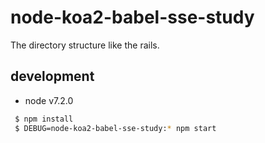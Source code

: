 # node-koa2-babel-sse-study
The directory structure like the rails. 

## development

 - node v7.2.0

```bash
 $ npm install
 $ DEBUG=node-koa2-babel-sse-study:* npm start
```
